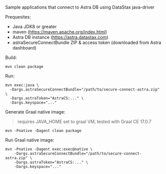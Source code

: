 Sample applications that connect to Astra DB using DataStax java-driver

Prequesites:
- Java JDK8 or greater
- maven (https://maven.apache.org/index.html)
- Astra DB instance (https://astra.datastax.com)
- astraSecureConnectBundle ZIP & access token (downloaded from Astra dashboard)

Build:

    mvn clean package

Run:

    mvn exec:java \
      -Dargs.astraSecureConnectBundle="/path/to/secure-connect-astra.zip" \
      -Dargs.astraToken="AstraCS:..." \
      -Dargs.keyspace="..."

Generate Graal native image:

> requires JAVA_HOME set to graal VM, tested with Graal CE 17.0.7

    mvn -Pnative -Dagent clean package

Run Graal native image:

    mvn -Pnative -Dagent exec:exec@native \
        -Dargs.astraSecureConnectBundle="/path/to/secure-connect-astra.zip" \
        -Dargs.astraToken="AstraCS:..." \
        -Dargs.keyspace="..."
